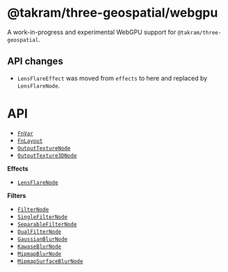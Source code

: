 # @takram/three-geospatial/webgpu

A work-in-progress and experimental WebGPU support for `@takram/three-geospatial`.

## API changes

- `LensFlareEffect` was moved from `effects` to here and replaced by `LensFlareNode`.

# API

- [`FnVar`](#fnvar)
- [`FnLayout`](#fnlayout)
- [`OutputTextureNode`](#outputtexturenode)
- [`OutputTexture3DNode`](#outputtexture3dnode)

**Effects**

- [`LensFlareNode`](#lensflarenode)

**Filters**

- [`FilterNode`](#filternode)
- [`SingleFilterNode`](#singlefilternode)
- [`SeparableFilterNode`](#separablefilternode)
- [`DualFilterNode`](#dualfilternode)
- [`GaussianBlurNode`](#gaussianblurnode)
- [`KawaseBlurNode`](#kawaseblurnode)
- [`MipmapBlurNode`](#mipmapblurnode)
- [`MipmapSurfaceBlurNode`](#mipmapsurfaceblurnode)
